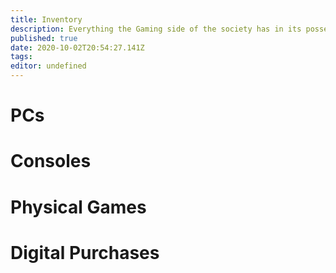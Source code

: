 ```yaml
---
title: Inventory
description: Everything the Gaming side of the society has in its possession
published: true
date: 2020-10-02T20:54:27.141Z
tags: 
editor: undefined
---
```


# PCs

# Consoles


# Physical Games

# Digital Purchases
